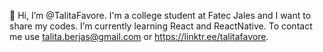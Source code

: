 👋 Hi, I’m @TalitaFavore.
I'm a college student at Fatec Jales and I want to share my codes.
I’m currently learning React and ReactNative.
To contact me use talita.berjas@gmail.com or https://linktr.ee/talitafavore.
